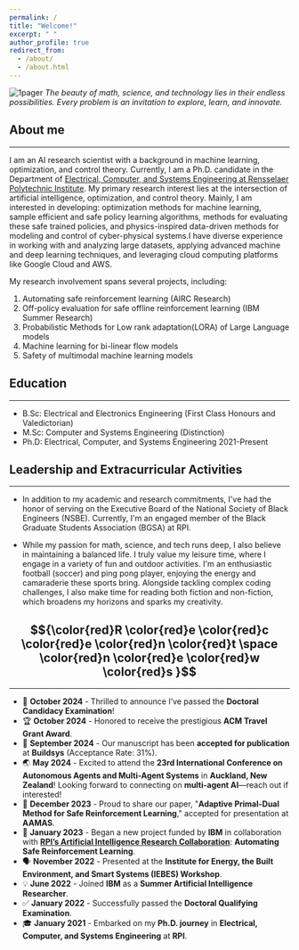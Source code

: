 ```yaml
---
permalink: /
title: "Welcome!"
excerpt: " "
author_profile: true
redirect_from: 
  - /about/
  - /about.html
---
```

![1pager](https://Kaycee074.github.io/images/A23.jpg "Flyer")
*The beauty of math, science, and technology lies in their endless possibilities. Every problem is an invitation to explore, learn, and innovate.* 


## About me
___  


I am an AI research scientist with a  background in machine learning, optimization, and control theory. Currently, I am a Ph.D. candidate in the Department of [Electrical, Computer, and Systems Engineering at Rensselaer Polytechnic Institute](https://ecse.rpi.edu/).
My primary research interest lies at the intersection of artificial intelligence,  optimization, and control theory. Mainly, I am interested in developing: optimization methods for machine learning, sample efficient and safe policy learning algorithms, methods for evaluating these safe trained policies, and physics-inspired data-driven methods for modeling and control  of cyber-physical systems.I have diverse experience in working with and analyzing large datasets, applying advanced machine and deep learning techniques, and leveraging cloud computing platforms like Google Cloud and AWS.

My research involvement spans several projects, including:

1. Automating safe reinforcement learning (AIRC Research)
2. Off-policy evaluation for safe offline reinforcement learning (IBM Summer Research)
3. Probabilistic Methods for Low rank adaptation(LORA) of Large Language models
4. Machine learning for bi-linear flow models
5. Safety of multimodal machine learning models




## Education
___
* B.Sc: Electrical and Electronics Engineering (First Class Honours and Valedictorian)
* M.Sc: Computer and Systems Engineering (Distinction)
* Ph.D: Electrical, Computer, and Systems Engineering 2021-Present

## Leadership and Extracurricular Activities
___
* In addition to my academic and research commitments, I've had the honor of serving on the Executive Board of the National Society of Black Engineers (NSBE). Currently, I'm an engaged member of the Black Graduate Students Association (BGSA) at RPI. 
  
* While my passion for math, science, and tech runs deep, I also believe in maintaining a balanced life. I truly value my leisure time, where I engage in a variety of fun and outdoor activities. I'm an enthusiastic football (soccer) and ping pong player, enjoying the energy and camaraderie these sports bring. Alongside tackling complex coding challenges, I also make time for reading both fiction and non-fiction, which broadens my horizons and sparks my creativity.


## $${\color{red}R \color{red}e \color{red}c \color{red}e \color{red}n \color{red}t \space \color{red}n \color{red}e \color{red}w \color{red}s }$$ 
___

* 🎉 **October 2024** - Thrilled to announce I’ve passed the **Doctoral Candidacy Examination**! 
* 🏆 **October 2024** - Honored to receive the prestigious **ACM Travel Grant Award**.
* 📜 **September 2024** - Our manuscript has been **accepted for publication** at **Buildsys** (Acceptance Rate: 31%).
* 🌏 **May 2024** - Excited to attend the **23rd International Conference on Autonomous Agents and Multi-Agent Systems** in **Auckland, New Zealand**! Looking forward to connecting on **multi-agent AI**—reach out if interested!
* 📝 **December 2023** - Proud to share our paper, "**Adaptive Primal-Dual Method for Safe Reinforcement Learning**," accepted for presentation at **AAMAS**.
* 🚀 **January 2023** - Began a new project funded by **IBM** in collaboration with [**RPI’s Artificial Intelligence Research Collaboration**](https://airc.rpi.edu/about): **Automating Safe Reinforcement Learning**.
* 🗣️ **November 2022** - Presented at the **Institute for Energy, the Built Environment, and Smart Systems (IEBES) Workshop**.
* 💡 **June 2022** - Joined **IBM** as a **Summer Artificial Intelligence Researcher**.
* ✅ **January 2022** - Successfully passed the **Doctoral Qualifying Examination**.
* 🎓 **January 2021** - Embarked on my **Ph.D. journey** in **Electrical, Computer, and Systems Engineering** at **RPI**.





